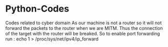 # Python-Codes
Codes related to cyber domain
As our machine is not a router so it will not forward the packets to the router when we are MITM. Thus the connection of the target with the router will be breaked. So to enable port forwarding run :   echo 1 > /proc/sys/net/ipv4/ip_forward
